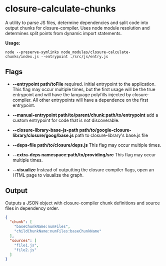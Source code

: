 # closure-calculate-chunks

A utility to parse JS files, determine dependencies and split code into
output chunks for closure-compiler. Uses node module resolution and determines
split points from dynamic import statements.

**Usage:**
```
node --preserve-symlinks node_modules/closure-calculate-chunks/index.js --entrypoint ./src/js/entry.js
```

## Flags

 - **--entrypoint path/toFile** required. initial entrypoint to the application. This flag may occur multiple times, but the first usage will be the true entrypoint and will have the language polyfills injected by closure-compiler. All other entrypoints will have a dependence on the first entrypoint.

 - **--manual-entrypoint path/to/parent/chunk:path/to/entrypoint** add a custom entrypoint for code that is not discoverable.

 - **--closure-library-base-js-path path/to/google-closure-library/closure/goog/base.js** path to closure-library's base.js file

 - **--deps-file path/to/closure/deps.js** This flag may occur multiple times.

 - **--extra-deps namespace:path/to/providing/src** This flag may occur multiple times.
 
 - **--visualize** Instead of outputting the closure compiler flags, open an HTML page to visualize the graph.

## Output
Outputs a JSON object with closure-compiler chunk definitions and source files in dependency order.

```json
{
  "chunk": [
    "baseChunkName:numFiles",
    "childChunkName:numFiles:baseChunkName"
  ],
  "sources": [
    "file1.js",
    "file2.js"
  ]
}
```
